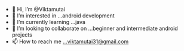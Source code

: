 - 👋 Hi, I’m @Viktamutai
- 👀 I’m interested in ...android development 
- 🌱 I’m currently learning ...java 
- 💞️ I’m looking to collaborate on ...beginner and intermediate android projects 
- 📫 How to reach me ...viktamutai31@gmail.com

<!---
Viktamutai/Viktamutai is a ✨ special ✨ repository because its `README.md` (this file) appears on your GitHub profile.
You can click the Preview link to take a look at your changes.
--->
